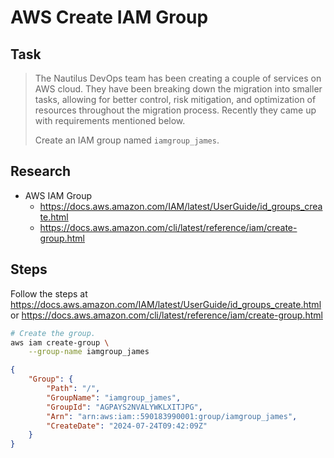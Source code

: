 # AWS Create IAM Group

## Task

> The Nautilus DevOps team has been creating a couple of services on AWS cloud. They have been breaking down the migration into smaller tasks, allowing for better control, risk mitigation, and optimization of resources throughout the migration process. Recently they came up with requirements mentioned below.
>
> Create an IAM group named `iamgroup_james`.

## Research

* AWS IAM Group
  * https://docs.aws.amazon.com/IAM/latest/UserGuide/id_groups_create.html
  * https://docs.aws.amazon.com/cli/latest/reference/iam/create-group.html

## Steps

Follow the steps at https://docs.aws.amazon.com/IAM/latest/UserGuide/id_groups_create.html or https://docs.aws.amazon.com/cli/latest/reference/iam/create-group.html

```bash
# Create the group.
aws iam create-group \
    --group-name iamgroup_james
```

```json
{
    "Group": {
        "Path": "/",
        "GroupName": "iamgroup_james",
        "GroupId": "AGPAYS2NVALYWKLXITJPG",
        "Arn": "arn:aws:iam::590183990001:group/iamgroup_james",
        "CreateDate": "2024-07-24T09:42:09Z"
    }
}
```

